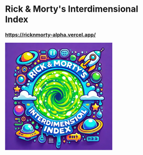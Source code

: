 # Rick & Morty's Interdimensional Index

### https://ricknmorty-alpha.vercel.app/

<img src="/public/logo.webp" width=350 height=350>
